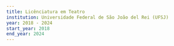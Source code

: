 ```yaml
---
title: Licênciatura em Teatro
institution: Universidade Federal de São João del Rei (UFSJ)
year: 2018 - 2024
start_year: 2018
end_year: 2024
---
```

